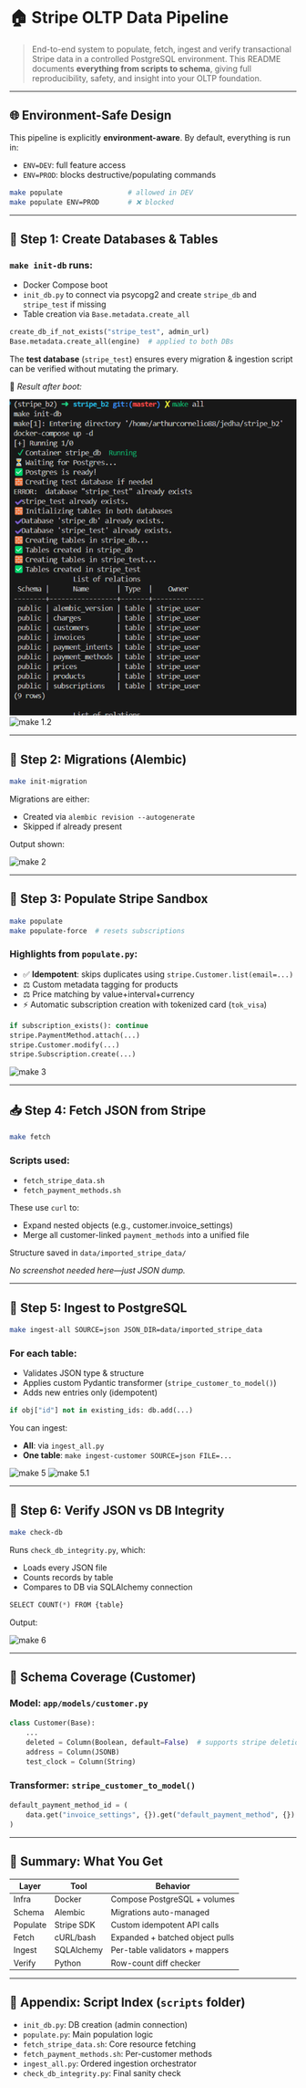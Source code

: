 # 🏠 Stripe OLTP Data Pipeline

> End-to-end system to populate, fetch, ingest and verify transactional Stripe data in a controlled PostgreSQL environment. This README documents **everything from scripts to schema**, giving full reproducibility, safety, and insight into your OLTP foundation.

---

## 🌐 Environment-Safe Design

This pipeline is explicitly **environment-aware**. By default, everything is run in:

* `ENV=DEV`: full feature access
* `ENV=PROD`: blocks destructive/populating commands

```bash
make populate                # allowed in DEV
make populate ENV=PROD       # ❌ blocked
```

---

## 📂 Step 1: Create Databases & Tables

### `make init-db` runs:

* Docker Compose boot
* `init_db.py` to connect via psycopg2 and create `stripe_db` and `stripe_test` if missing
* Table creation via `Base.metadata.create_all`

```python
create_db_if_not_exists("stripe_test", admin_url)
Base.metadata.create_all(engine)  # applied to both DBs
```

The **test database** (`stripe_test`) ensures every migration & ingestion script can be verified without mutating the primary.

📸 *Result after boot:*

![make 1](docs/img/make1.png)
![make 1.2](attachment\:file-LmPAdmshjtTcihp2K8q2rX)

---

## 🔖 Step 2: Migrations (Alembic)

```bash
make init-migration
```

Migrations are either:

* Created via `alembic revision --autogenerate`
* Skipped if already present

Output shown:

![make 2](attachment\:file-KEHfhs9rp46GkTn8ajZ8FB)

---

## 🚀 Step 3: Populate Stripe Sandbox

```bash
make populate
make populate-force  # resets subscriptions
```

### Highlights from `populate.py`:

* ✅ **Idempotent**: skips duplicates using `stripe.Customer.list(email=...)`
* ⚖️ Custom metadata tagging for products
* ⚖️ Price matching by value+interval+currency
* ⚡ Automatic subscription creation with tokenized card (`tok_visa`)

```python
if subscription_exists(): continue
stripe.PaymentMethod.attach(...)
stripe.Customer.modify(...)
stripe.Subscription.create(...)
```

![make 3](attachment\:file-G7fbzfoDxLgwa1PAjm3rMy)

---

## 📥 Step 4: Fetch JSON from Stripe

```bash
make fetch
```

### Scripts used:

* `fetch_stripe_data.sh`
* `fetch_payment_methods.sh`

These use `curl` to:

* Expand nested objects (e.g., customer.invoice\_settings)
* Merge all customer-linked `payment_methods` into a unified file

Structure saved in `data/imported_stripe_data/`

*No screenshot needed here—just JSON dump.*

---

## 🧰 Step 5: Ingest to PostgreSQL

```bash
make ingest-all SOURCE=json JSON_DIR=data/imported_stripe_data
```

### For each table:

* Validates JSON type & structure
* Applies custom Pydantic transformer (`stripe_customer_to_model()`)
* Adds new entries only (idempotent)

```python
if obj["id"] not in existing_ids: db.add(...)
```

You can ingest:

* **All**: via `ingest_all.py`
* **One table**: `make ingest-customer SOURCE=json FILE=...`

![make 5](attachment\:file-2WkGX27JqadcB2LUdq5Xag)
![make 5.1](attachment\:file-LKRrRnGATJKbKmowrkCNHp)

---

## 🔎 Step 6: Verify JSON vs DB Integrity

```bash
make check-db
```

Runs `check_db_integrity.py`, which:

* Loads every JSON file
* Counts records by table
* Compares to DB via SQLAlchemy connection

```python
SELECT COUNT(*) FROM {table}
```

Output:

![make 6](attachment\:file-Dt5kCuxEaPbVxeWshcFsr3)

---

## 🧪 Schema Coverage (Customer)

### Model: `app/models/customer.py`

```python
class Customer(Base):
    ...
    deleted = Column(Boolean, default=False)  # supports stripe deletion
    address = Column(JSONB)
    test_clock = Column(String)
```

### Transformer: `stripe_customer_to_model()`

```python
default_payment_method_id = (
    data.get("invoice_settings", {}).get("default_payment_method", {}).get("id")
)
```

---

## 🎯 Summary: What You Get

| Layer    | Tool       | Behavior                        |
| -------- | ---------- | ------------------------------- |
| Infra    | Docker     | Compose PostgreSQL + volumes    |
| Schema   | Alembic    | Migrations auto-managed         |
| Populate | Stripe SDK | Custom idempotent API calls     |
| Fetch    | cURL/bash  | Expanded + batched object pulls |
| Ingest   | SQLAlchemy | Per-table validators + mappers  |
| Verify   | Python     | Row-count diff checker          |

---

## 💼 Appendix: Script Index (`scripts` folder)

* `init_db.py`: DB creation (admin connection)
* `populate.py`: Main population logic
* `fetch_stripe_data.sh`: Core resource fetching
* `fetch_payment_methods.sh`: Per-customer methods
* `ingest_all.py`: Ordered ingestion orchestrator
* `check_db_integrity.py`: Final sanity check